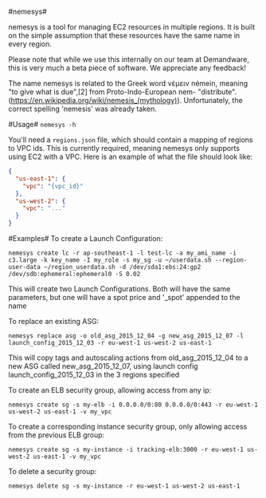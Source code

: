 #nemesys#

nemesys is a tool for managing EC2 resources in multiple regions. It is built on the simple assumption that these resources have the same name in every region.

Please note that while we use this internally on our team at Demandware, this is very much a beta piece of software. We appreciate any feedback!

The name nemesys is related to the Greek word νέμειν némein, meaning "to give what is due",[2] from Proto-Indo-European nem- "distribute". (https://en.wikipedia.org/wiki/nemesis_(mythology)). Unfortunately, the correct spelling 'nemesis' was already taken.

#Usage#
`nemesys -h`

You'll need a `regions.json` file, which should contain a mapping of regions to VPC ids. This is currently required, meaning nemesys only supports using EC2 with a VPC. Here is an example of what the file should look like:
```json
{
  "us-east-1": {
    "vpc": "{vpc_id}"
  },
  "us-west-2": {
    "vpc": "..."
  }
}
```

#Examples#
To create a Launch Configuration:
```
nemesys create lc -r ap-southeast-1 -l test-lc -a my_ami_name -i c3.large -k key_name -I my_role -s my_sg -u ~/userdata.sh --region-user-data ~/region_userdata.sh -d /dev/sda1:ebs:24:gp2 /dev/sdb:ephemeral:ephemeral0 -S 0.02
```
This will create two Launch Configurations. Both will have the same parameters, but one will have a spot price and '\_spot' appended to the name

To replace an existing ASG:
```
nemesys replace asg -o old_asg_2015_12_04 -g new_asg_2015_12_07 -l launch_config_2015_12_03 -r eu-west-1 us-west-2 us-east-1
```
This will copy tags and autoscaling actions from old_asg_2015_12_04 to a new ASG called new_asg_2015_12_07, using launch config launch_config_2015_12_03 in the 3 regions specified

To create an ELB security group, allowing access from any ip:
```
nemesys create sg -s my-elb -i 0.0.0.0/0:80 0.0.0.0/0:443 -r eu-west-1 us-west-2 us-east-1 -v my_vpc
```

To create a corresponding instance security group, only allowing access from the previous ELB group:
```
nemesys create sg -s my-instance -i tracking-elb:3000 -r eu-west-1 us-west-2 us-east-1 -v my_vpc
```

To delete a security group:
```
nemesys delete sg -s my-instance -r eu-west-1 us-west-2 us-east-1
```
